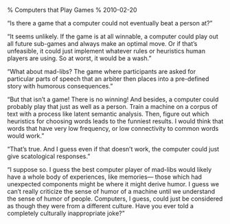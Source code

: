 % Computers that Play Games
% 2010-02-20

“Is there a game that a computer could not eventually beat a person at?”

“It seems unlikely. If the game is at all winnable, a computer could play out all future sub-games and always make an optimal move. Or if that’s unfeasible, it could just implement whatever rules or heuristics human players are using. So at worst, it would be a wash.”

“What about mad-libs? The game where participants are asked for particular parts of speech that an arbiter then places into a pre-defined story with humorous consequences.”

“But that isn’t a game! There is no winning! And besides, a computer could probably play that just as well as a person. Train a machine on a corpus of text with a process like latent semantic analysis. Then, figure out which heuristics for choosing words leads to the funniest results. I would think that words that have very low frequency, or low connectivity to common words would work.”

“That’s true. And I guess even if that doesn’t work, the computer could just give scatological responses.”

“I suppose so. I guess the best computer player of mad-libs would likely have a whole body of experiences, like memories— those which had unexpected components might be where it might derive humor. I guess we can’t really criticize the sense of humor of a machine until we understand the sense of humor of people. Computers, I guess, could just be considered as though they were from a different culture. Have you ever told a completely culturally inappropriate joke?”

